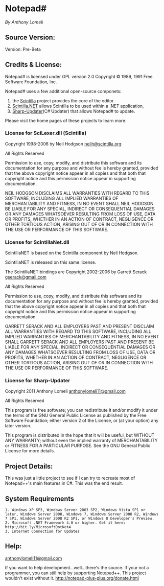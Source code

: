 Notepad#
========
_By Anthony Lomeli_

## Source Version:

Version: Pre-Beta

## Credits & License:

Notepad# is licensed under GPL version 2.0 Copyright &copy; 1989, 1991 Free Software Foundation, Inc.

Notepad# uses a few additional open-source componets:

   1. the [Scintilla](http://www.scintilla.org/) project provides the core of the editor.
   2. [Scintilla.NET](http://www.codeplex.com/ScintillaNET) allows Scintilla to be used within a .NET application,
   3. [Sharp-Updater](http://anthony-lomeli.co.cc/sharp-updater)(C# Updater) that allows Notepad# to update.
   
Please visit the home pages of these projects to learn more.
   
### License for SciLexer.dll (Scintilla)

Copyright 1998-2006 by Neil Hodgson <neilh@scintilla.org>

All Rights Reserved

Permission to use, copy, modify, and distribute this software and its documentation for any purpose and without fee is hereby granted, provided that the above copyright notice appear in all copies and that both that copyright notice and this permission notice appear in supporting documentation.

NEIL HODGSON DISCLAIMS ALL WARRANTIES WITH REGARD TO THIS SOFTWARE, INCLUDING ALL IMPLIED WARRANTIES OF MERCHANTABILITY AND FITNESS, IN NO EVENT SHALL NEIL HODGSON BE LIABLE FOR ANY SPECIAL, INDIRECT OR CONSEQUENTIAL DAMAGES OR ANY DAMAGES WHATSOEVER RESULTING FROM LOSS OF USE, DATA OR PROFITS, WHETHER IN AN ACTION OF CONTRACT, NEGLIGENCE OR OTHER TORTIOUS ACTION, ARISING OUT OF OR IN CONNECTION WITH THE USE OR PERFORMANCE OF THIS SOFTWARE.

### License for ScintillaNet.dll

ScintillaNET is based on the Scintilla component by Neil Hodgson.

ScintillaNET is released on this same license.

The ScintillaNET bindings are Copyright 2002-2006 by Garrett Serack <gserack@gmail.com>

All Rights Reserved

Permission to use, copy, modify, and distribute this software and its documentation for any purpose and without fee is hereby granted, provided that the above copyright notice appear in all copies and that both that copyright notice and this permission notice appear in supporting documentation.

GARRETT SERACK AND ALL EMPLOYERS PAST AND PRESENT DISCLAIM ALL WARRANTIES WITH REGARD TO THIS SOFTWARE, INCLUDING ALL IMPLIED WARRANTIES OF MERCHANTABILITY AND FITNESS, IN NO EVENT SHALL GARRETT SERACK AND ALL EMPLOYERS PAST AND PRESENT BE LIABLE FOR ANY SPECIAL, INDIRECT OR CONSEQUENTIAL DAMAGES OR ANY DAMAGES WHATSOEVER RESULTING FROM LOSS OF USE, DATA OR PROFITS, WHETHER IN AN ACTION OF CONTRACT, NEGLIGENCE OR OTHER TORTIOUS ACTION, ARISING OUT OF OR IN CONNECTION WITH THE USE OR PERFORMANCE OF THIS SOFTWARE.

### License for Sharp-Updater

Copyright 2011 Anthony Lomeli <anthonylomeli11@gmail.com>

All Rights Reserved

This program is free software; you can redistribute it and/or modify it under the terms of the GNU General Public License as published by the Free Software Foundation; either version 2 of the License, or (at your option) any later version.

This program is distributed in the hope that it will be useful, but WITHOUT ANY WARRANTY; without even the implied warranty of MERCHANTABILITY or FITNESS FOR A PARTICULAR PURPOSE.  See the GNU General Public License for more details. 

## Project Details:

This was just a little project to see if I can try to recreate most of Notepad++'s main features in C#. This was the end result.

## System Requirements

	1. Windows XP SP3, Windows Server 2003 SP2, Windows Vista SP1 or later, Windows Server 2008, Windows 7, Windows Server 2008 R2, Windows 7 SP1, Windows Server 2008 R2 SP1, or Windows 8 Developer's Preview.
	2. Microsoft .NET Framework 4.0 or higher. Get it here: http://bit.ly/MicrosoftDotNet4
	3. Internet Connection for Updates
	
## Help:

[anthonylomeli11@gmail.com](mailto:anthonylomeli11@gmail.com)

If you want to help development...well...there's the source. If your not a programmer, you can still help by supporting Notepad++. This project wouldn't exist without it. http://notepad-plus-plus.org/donate.html